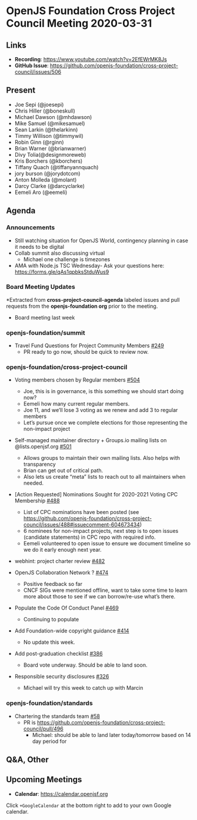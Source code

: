 # OpenJS Foundation Cross Project Council Meeting 2020-03-31

## Links

* **Recording**: https://www.youtube.com/watch?v=2EfEWrMK8Js
* **GitHub Issue**: https://github.com/openjs-foundation/cross-project-council/issues/506

## Present

* Joe Sepi (@joesepi)
* Chris Hiller (@boneskull)
* Michael Dawson (@mhdawson)
* Mike Samuel (@mikesamuel)
* Sean Larkin (@thelarkinn)
* Timmy Willison (@timmywil)
* Robin Ginn (@rginn)
* Brian Warner (@brianwarner)
* Divy Tolia(@designmoreweb)
* Kris Borchers (@kborchers)
* Tiffany Quach (@tiffanyannquach)
* jory burson (@jorydotcom)
* Anton Molleda (@molant)
* Darcy Clarke (@darcyclarke)
* Eemeli Aro (@eemeli)

## Agenda

### Announcements

* Still watching situation for OpenJS World, contingency planning in case it needs to be digital
* Collab summit also discussing virtual
  * Michael one challenge is timezones
* AMA with Node.js TSC Wednesday- Ask your questions here: https://forms.gle/qAs1qpbksStduWus9

### Board Meeting Updates

*Extracted from **cross-project-council-agenda** labeled issues and pull requests from the **openjs-foundation org** prior to the meeting.
* Board meeting last week


### openjs-foundation/summit

* Travel Fund Questions for Project Community Members [#249](https://github.com/openjs-foundation/summit/issues/249)
  * PR ready to go now, should be quick to review now.

### openjs-foundation/cross-project-council

* Voting members chosen by Regular members [#504](https://github.com/openjs-foundation/cross-project-council/issues/504)
  * Joe, this is in governance, is this something we should start doing now?
  * Eemeli how many current regular members.
  * Joe 11, and we’ll lose 3 voting as we renew and add 3 to regular members
  * Let’s pursue once we complete elections for those representing the non-impact
    project

* Self-managed maintainer directory + Groups.io mailing lists on @lists.openjsf.org [#501](https://github.com/openjs-foundation/cross-project-council/issues/501)
  * Allows groups to maintain their own mailing lists. Also helps with transparency
  * Brian can get out of critical path.
  * Also lets us create “meta” lists to reach out to all maintainers when needed.

* \[Action Requested\] Nominations Sought for 2020-2021 Voting CPC Membership  [#488](https://github.com/openjs-foundation/cross-project-council/issues/488)
  * List of CPC nominations have been posted (see https://github.com/openjs-foundation/cross-project-council/issues/488#issuecomment-604673434)
  * 6 nominees for non-impact projects, next step is to open issues (candidate statements) in
    CPC repo with required info.
  *  Eemeli volunteered to open issue to ensure we document timeline so we do it early
     enough next year.

* webhint: project charter review [#482](https://github.com/openjs-foundation/cross-project-council/issues/482)

* OpenJS Collaboration Network ? [#474](https://github.com/openjs-foundation/cross-project-council/issues/474)
  * Positive feedback so far
  * CNCF SIGs were mentioned offline, want to take some time to learn more about those
    to see if we can borrow/re-use what’s there.

* Populate the Code Of Conduct Panel [#469](https://github.com/openjs-foundation/cross-project-council/issues/469)
   * Continuing to populate

* Add Foundation-wide copyright guidance [#414](https://github.com/openjs-foundation/cross-project-council/pull/414)
  * No update this week.

* Add post-graduation checklist [#386](https://github.com/openjs-foundation/cross-project-council/pull/386)
  * Board vote underway. Should be able to land soon.

* Responsible security disclosures [#326](https://github.com/openjs-foundation/cross-project-council/issues/326)
  * Michael will try this week to catch up with Marcin

### openjs-foundation/standards

* Chartering the standards team [#58](https://github.com/openjs-foundation/standards/issues/58)
  * PR is https://github.com/openjs-foundation/cross-project-council/pull/496
    * Michael: should be able to land later today/tomorrow based on 14 day period for

## Q&A, Other

## Upcoming Meetings

* **Calendar**: https://calendar.openjsf.org

Click `+GoogleCalendar` at the bottom right to add to your own Google calendar.

